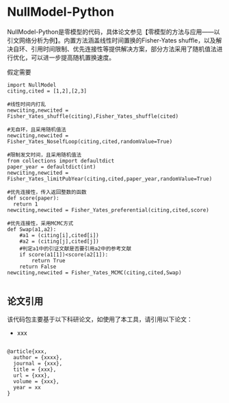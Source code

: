 # NullModel-Python
NullModel-Python是零模型的代码，具体论文参见【零模型的方法与应用——以引文网络分析为例】。内置方法涵盖线性时间置换的Fisher-Yates shuffle，以及解决自环、引用时间限制、优先连接性等提供解决方案，部分方法采用了随机值法进行优化，可以进一步提高随机置换速度。

假定需要
```python3
import NullModel
citing,cited = [1,2],[2,3]

#线性时间内打乱
newciting,newcited = Fisher_Yates_shuffle(citing),Fisher_Yates_shuffle(cited)

#无自环，且采用随机值法
newciting,newcited = Fisher_Yates_NoselfLoop(citing,cited,randomValue=True)

#限制发文时间，且采用随机值法
from collections import defaultdict
paper_year = defaultdict(int)
newciting,newcited = Fisher_Yates_limitPubYear(citing,cited,paper_year,randomValue=True)

#优先连接性，传入返回整数的函数
def score(paper):
  return 1
newciting,newcited = Fisher_Yates_preferential(citing,cited,score)

#优先连接性，采用MCMC方式
def Swap(a1,a2):
    #a1 = (citing[i],cited[i])
    #a2 = (citing[j],cited[j])
    #判定a1中的引证文献是否要引用a2中的参考文献
    if score(a1[1])<score(a2[1]):
        return True
    return False
newciting,newcited = Fisher_Yates_MCMC(citing,cited,Swap)


```

## 论文引用

该代码包主要基于以下科研论文，如使用了本工具，请引用以下论文：
* xxx

```

@article{xxx,
  author = {xxxx},
  journal = {xxx},
  title = {xxx},
  url = {xxx},
  volume = {xxx},
  year = xx
}
```
